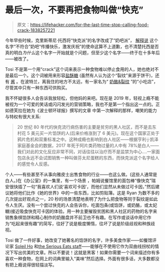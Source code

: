 # 最后一次，不要再把食物叫做“快克”

> 原文：<https://lifehacker.com/for-the-last-time-stop-calling-food-crack-1838257221>

今年早些时候，克里斯蒂尼·托西将“快克派”的名字改成了“奶吧派”， [解释说](https://milkbarstore.com/blogs/notes-from-tosi/a-note-on-milk-bar-pie) 这个名字“不符合”奶吧“传播快乐，激发庆祝”的使命这算不上道歉，也不清楚托西是否真的明白*为什么*这个名字一开始就是个问题，但至少这个名字——终于在十多年后——被改了。



Tosi 不是第一个用“crack”这个词来表示一种食物难以停止食用的人，她也绝对不是最后一个。这个词被用来形容[盐酥糖](https://www.simplyrecipes.com/recipes/christmas_crack/) (虽然有人认为这个“裂纹”来源于饼干)，还有 [酱](https://rollinggeek.com/la-vic-crack-sauce/) 。在波特兰，离我住的地方不太远，有一家名为“ [奶酪&裂纹](https://www.cheeseandcrack.com/about) ”的“小吃店”，尽管其中只有一种东西可供购买。

我不怀疑很多人会告诉我放轻松，但他妈的来吧。现在是 2019 年，轻视上瘾不能被视为一个可爱的笑话或闪闪发光的营销策略，我也不是第一个指出这一点的。正如德芙拉在她为《波士顿环球报》撰写的文章 中第一次解释的那样，嘲笑的能力与特权有很大关系:

> 20 世纪 80 年代的快克流行病伤害的主要是贫穷的黑人社区，而不是去东村花 5 美元买一片馅饼的人(后来价格涨到了 6 美元)。现在这个国家正处于鸦片危机和双重标准之中。这种成瘾也影响到白人社区——根据亨利·j·凯泽家庭基金会的数据，2017 年死于阿片类药物过量的人中有 78%是白人——我们对此的文化反应非常不同，对话往往以治疗而不是监禁为中心....一家面包店永远不会试图销售一种叫做芬太尼蛋糕的东西，而快克派这个名字给人的感觉令人反感。

个人——有些甚至不从事向雅皮士出售食物的行业——也这么做。(这些人通常是白人。)在《办公室》的一集里，有一个场景 ，帕姆说餐馆里的面包棒“像快克”瑞安很快插了一句“我喜欢人们说‘喜欢可卡因’，而他们显然从未做过可卡因，”然后建议她将他们比作《她的世界》中的一些东西，比如剪贴簿。这是 Ryan 为数不多的几次提出好观点之一，20 秒的场景清楚地表明了为什么把食物等同于裂纹是如此令人生厌。没有一个尝过快克的人会告诉你，吃面包条(或馅饼，或奶酪，或太妃糖)接近吸食快克可卡因的体验。用一种主要摧毁贫困和黑人社区的药物的名字来销售象棋馅饼和精心制作的奶酪盘并不前卫也不有趣。在写作或谈话中用它作为“吃起来很有趣”的简写，往好了说是极度懒惰，往坏了说是阶级歧视和种族歧视。

Tosi 做了一件好事，她改变了她著名的馅饼的名字，许多美食作家——如餐馆评论家 [Soleil Ho](https://www.sfchronicle.com/restaurants/article/Words-you-ll-never-see-me-use-in-restaurant-13652564.php?psid=lxjCu) 和[the Serious Eats staff](https://www.seriouseats.com/2019/08/our-updated-list-of-banned-words.html)——能够在不使用它作为双曲线拐杖的情况下写出优美的文章。所以不要说！这就是黑客！如果你需要一个词来描述你有多喜欢一种食物，在网上的词典里输入“美味”然后选择。外面有很多话，大多数都没有把上瘾说得很轻描淡写。
